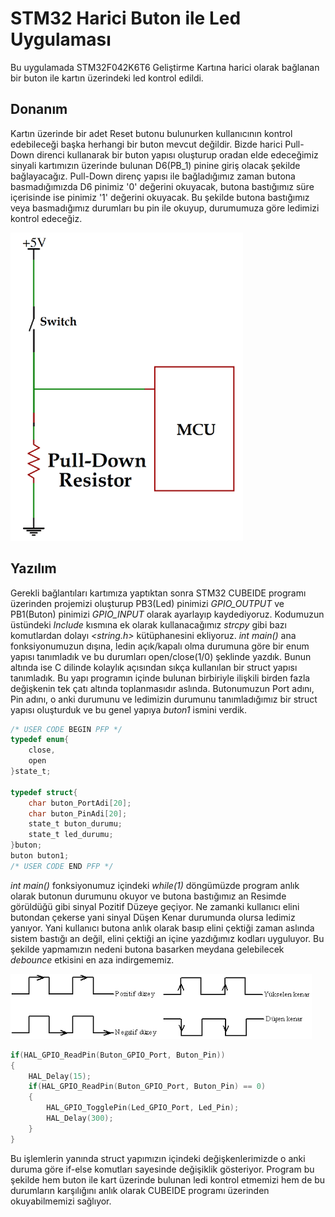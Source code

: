 # STM32 Harici Buton ile Led Uygulaması 
Bu uygulamada STM32F042K6T6 Geliştirme Kartına harici olarak bağlanan bir buton ile kartın üzerindeki led kontrol edildi. 
## Donanım
Kartın üzerinde bir adet Reset butonu bulunurken kullanıcının kontrol edebileceği başka herhangi bir buton mevcut değildir. Bizde harici Pull-Down direnci kullanarak bir buton yapısı oluşturup oradan elde edeceğimiz sinyali kartımızın üzerinde bulunan D6(PB_1) pinine giriş olacak şekilde bağlayacağız. Pull-Down direnç yapısı ile bağladığımız zaman butona basmadığımızda D6 pinimiz '0' değerini okuyacak, butona bastığımız süre içerisinde ise pinimiz '1' değerini okuyacak. Bu şekilde butona bastığımız veya basmadığımız durumları bu pin ile okuyup, durumumuza göre ledimizi kontrol edeceğiz.

![alt text](https://github.com/RuchanKURT/STM32-Buton-ile-Led/blob/main/pull%20down%20resistor.png)
## Yazılım
Gerekli bağlantıları kartımıza yaptıktan sonra STM32 CUBEIDE programı üzerinden projemizi oluşturup PB3(Led) pinimizi *GPIO_OUTPUT* ve PB1(Buton) pinimizi *GPIO_INPUT* olarak ayarlayıp kaydediyoruz. Kodumuzun üstündeki *Include* kısmına ek olarak kullanacağımız *strcpy* gibi bazı komutlardan dolayı *<string.h>* kütüphanesini ekliyoruz. *int main()* ana fonksiyonumuzun dışına, ledin açık/kapalı olma durumuna göre bir enum yapısı tanımladık ve bu durumları open/close(1/0) şeklinde yazdık. Bunun altında ise C dilinde kolaylık açısından sıkça kullanılan bir struct yapısı tanımladık. Bu yapı programın içinde bulunan birbiriyle ilişkili birden fazla değişkenin tek çatı altında toplanmasıdır aslında. Butonumuzun Port adını, Pin adını, o anki durumunu ve ledimizin durumunu tanımladığımız bir struct yapısı oluşturduk ve bu genel yapıya *buton1* ismini verdik.
```C
/* USER CODE BEGIN PFP */
typedef enum{
	close,
	open
}state_t;

typedef struct{
	char buton_PortAdi[20];
	char buton_PinAdi[20];
	state_t buton_durumu;
	state_t led_durumu;
}buton;
buton buton1;
/* USER CODE END PFP */
```
*int main()* fonksiyonumuz içindeki *while(1)* döngümüzde program anlık olarak butonun durumunu okuyor ve butona bastığımız an Resimde görüldüğü gibi sinyal Pozitif Düzeye geçiyor. Ne zamanki kullanıcı elini butondan çekerse yani sinyal Düşen Kenar durumunda olursa ledimiz yanıyor. Yani kullanıcı butona anlık olarak basıp elini çektiği zaman aslında sistem bastığı an değil, elini çektiği an içine yazdığımız kodları uyguluyor. Bu şekilde yapmamızın nedeni butona basarken meydana gelebilecek *debounce* etkisini en aza indirgememiz.

![alt text](https://github.com/RuchanKURT/STM32-Buton-ile-Led/blob/main/düşen_yükselen_Kenar.png)
```C
if(HAL_GPIO_ReadPin(Buton_GPIO_Port, Buton_Pin))
{
	HAL_Delay(15);
	if(HAL_GPIO_ReadPin(Buton_GPIO_Port, Buton_Pin) == 0)
	{
		HAL_GPIO_TogglePin(Led_GPIO_Port, Led_Pin);
		HAL_Delay(300);
	}
}
```
Bu işlemlerin yanında struct yapımızın içindeki değişkenlerimizde o anki duruma göre if-else komutları sayesinde değişiklik gösteriyor. Program bu şekilde hem buton ile kart üzerinde bulunan ledi kontrol etmemizi hem de bu durumların karşılığını anlık olarak CUBEIDE programı üzerinden okuyabilmemizi sağlıyor.
